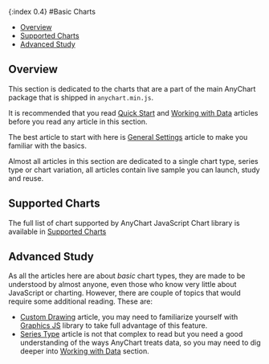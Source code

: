 {:index 0.4}
#Basic Charts

* [Overview](#overview)
* [Supported Charts](#supported_charts)
* [Advanced Study](#advanced_study)

## Overview

This section is dedicated to the charts that are a part of the main AnyChart package that is shipped in `anychart.min.js`.

It is recommended that you read [Quick Start](../Quick_Start/Quick_Start) and [Working with Data](../Working_with_Data/Overview) articles before you read any article in this section.

The best article to start with here is [General Settings](General_Settings) article to make you familiar with the basics.

Almost all articles in this section are dedicated to a single chart type, series type or chart variation, all articles contain live sample you can launch, study and reuse.

## Supported Charts

The full list of chart supported by AnyChart JavaScript Chart library is available in [Supported Charts](../Quick_Start/Supported_Charts_Types) 

## Advanced Study

As all the articles here are about *basic* chart types, they are made to be understood by almost anyone, even those who know very little about JavaScript or charting. However, there are couple of topics that would require some additional reading. These are:

- [Custom Drawing](Custom_Drawing) article, you may need to familiarize yourself with [Graphics JS](../Graphics/Overview) library to take full advantage of this feature.
- [Series Type](Series_Type) article is not that complex to read but you need a good understanding of the ways AnyChart treats data, so you may need to dig deeper into  [Working with Data](../Working_with_Data/Overview) section.

